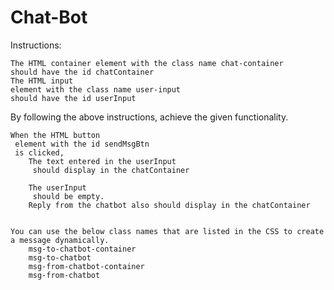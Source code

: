 # Chat-Bot
Instructions:

    The HTML container element with the class name chat-container
    should have the id chatContainer
    The HTML input
    element with the class name user-input
    should have the id userInput
By following the above instructions, achieve the given functionality.

    When the HTML button
     element with the id sendMsgBtn
     is clicked,
        The text entered in the userInput
         should display in the chatContainer
        
        The userInput
         should be empty.
        Reply from the chatbot also should display in the chatContainer
        

    You can use the below class names that are listed in the CSS to create a message dynamically.
        msg-to-chatbot-container
        msg-to-chatbot
        msg-from-chatbot-container
        msg-from-chatbot
